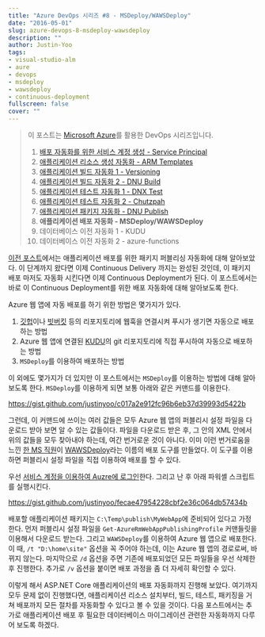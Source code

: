 ```yaml
---
title: "Azure DevOps 시리즈 #8 - MSDeploy/WAWSDeploy"
date: "2016-05-01"
slug: azure-devops-8-msdeploy-wawsdeploy
description: ""
author: Justin-Yoo
tags:
- visual-studio-alm
- aure
- devops
- msdeploy
- wawsdeploy
- continuous-deployment
fullscreen: false
cover: ""
---
```


> 이 포스트는 [Microsoft Azure](https://azure.microsoft.com)를 활용한 DevOps 시리즈입니다.
> 
> 1. [배포 자동화를 위한 서비스 계정 생성 - Service Principal](http://blog.aliencube.org/ko/2016/04/24/azure-devops-1-service-principal)
> 2. [애플리케이션 리소스 생성 자동화 - ARM Templates](http://blog.aliencube.org/ko/2016/04/24/azure-devops-2-arm-templates)
> 3. [애플리케이션 빌드 자동화 1 - Versioning](http://blog.aliencube.org/ko/2016/04/26/azure-devops-3-versioning)
> 4. [애플리케이션 빌드 자동화 2 - DNU Build](http://blog.aliencube.org/ko/2016/04/27/azure-devops-4-dnu-build)
> 5. [애플리케이션 테스트 자동화 1 - DNX Test](http://blog.aliencube.org/ko/2016/04/28/azure-devops-5-dnx-test)
> 6. [애플리케이션 테스트 자동화 2 - Chutzpah](http://blog.aliencube.org/ko/2016/04/29/azure-devops-6-chutzpah)
> 7. [애플리케이션 패키지 자동화 - DNU Publish](http://blog.aliencube.org/ko/2016/04/30/azure-devops-7-dnu-publish)
> 8. **애플리케이션 배포 자동화 - MSDeploy/WAWSDeploy**
> 9. 데이터베이스 이전 자동화 1 - KUDU
> 10. 데이터베이스 이전 자동화 2 - azure-functions

[이전 포스트](http://blog.aliencube.org/ko/2016/04/30/azure-devops-7-dnu-publish)에서는 애플리케이션 배포를 위한 패키지 퍼블리싱 자동화에 대해 알아보았다. 이 단계까지 왔다면 이제 Continuous Delivery 까지는 완성된 것인데, 이 패키지 배포 마저도 자동화 시킨다면 이제 Continuous Deployment가 된다. 이 포스트에서는 바로 이 Continuous Deployment를 위한 배포 자동화에 대해 알아보도록 한다.

Azure 웹 앱에 자동 배포를 하기 위한 방법은 몇가지가 있다.

1. [깃헙](https://github.com)이나 [빗버킷](https://bitbucket.org) 등의 리포지토리에 웹훅을 연결시켜 푸시가 생기면 자동으로 배포하는 방법
2. Azure 웹 앱에 연결된 [KUDU](https://github.com/projectkudu/kudu)의 git 리포지토리에 직접 푸시하여 자동으로 배포하는 방법
3. `MSDeploy`를 이용하여 배포하는 방법

이 외에도 몇가지가 더 있지만 이 포스트에서는 `MSDeploy`를 이용하는 방법에 대해 알아보도록 한다. `MSDeploy`를 이용하게 되면 보통 아래와 같은 커맨드를 이용한다.

https://gist.github.com/justinyoo/c017a2e912fc96b6eb37d39993d5422b

그런데, 이 커맨드에 쓰이는 여러 값들은 모두 Azure 웹 앱의 퍼블리시 설정 파일을 다운로드 받아 보면 알 수 있는 값들이다. 파일을 다운로드 받은 후, 그 안의 XML 안에서 위의 값들을 모두 찾아내야 하는데, 여간 번거로운 것이 아니다. 이미 이런 번거로움을 느낀 [한 MS 직원](http://blog.davidebbo.com/2014/03/WAWSDeploy.html)이 [WAWSDeploy](https://github.com/davidebbo/WAWSDeploy)라는 이름의 배포 도구를 만들었다. 이 도구를 이용하면 퍼블리시 설정 파일을 직접 이용하여 배포를 할 수 있다.

우선 [서비스 계정을 이용하여 Auzre에 로그인](http://blog.aliencube.org/ko/2016/04/24/azure-devops-1-service-principal)한다. 그리고 난 후 아래 파워셸 스크립트를 실행시킨다.

https://gist.github.com/justinyoo/fecae47954228cbf2e36c064db57434b

배포할 애플리케이션 패키지는 `C:\Temp\publish\MyWebApp`에 준비되어 있다고 가정한다. 먼저 퍼블리시 설정 파일을 `Get-AzureRmWebAppPublishingProfile` 커맨들릿을 이용해서 다운로드 받는다. 그리고 `WAWSDeploy`를 이용하여 Azure 웹 앱으로 배포한다. 이 때, `/t "D:\home\site"` 옵션을 꼭 주어야 하는데, 이는 Azure 웹 앱의 경로로써, 바뀌지 않는다. 마지막으로 `/d` 옵션을 주면 기존에 배포되었던 모든 파일들을 우선 삭제한 후 진행한다. 추가로 `/v` 옵션을 붙이면 배포 과정을 좀 더 자세히 확인할 수 있다.

이렇게 해서 ASP.NET Core 애플리케이션의 배포 자동화까지 진행해 보았다. 여기까지 모두 문제 없이 진행했다면, 애플리케이션 리소스 설치부터, 빌드, 테스트, 패키징을 거쳐 배포까지 모든 절차를 자동화할 수 있다고 볼 수 있을 것이다. 다음 포스트에서는 추가로 애플리케이션 배포 후 필요한 데이터베이스 마이그레이션 관련한 자동화까지 다루어 보도록 하겠다.
